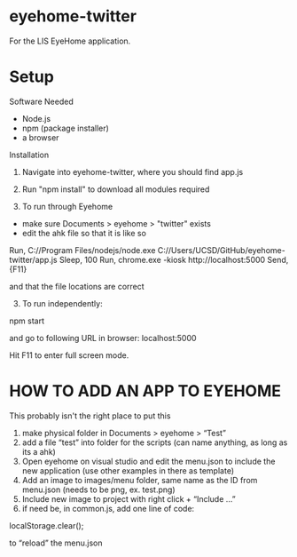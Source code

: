 # eyehome-twitter

For the LIS EyeHome application.

# Setup

Software Needed
- Node.js
- npm (package installer)
- a browser

Installation
1) Navigate into eyehome-twitter, where you should find app.js
2) Run "npm install" to download all modules required

3) To run through Eyehome

- make sure Documents > eyehome > "twitter" exists
- edit the ahk file so that it is like so

Run, C://Program Files/nodejs/node.exe C://Users/UCSD/GitHub/eyehome-twitter/app.js
Sleep, 100
Run, chrome.exe -kiosk http://localhost:5000
Send, {F11}

and that the file locations are correct

3) To run independently:

npm start

and go to following URL in browser:
localhost:5000

Hit F11 to enter full screen mode.

# HOW TO ADD AN APP TO EYEHOME

This probably isn't the right place to put this

1. make physical folder in Documents > eyehome > “Test”
2. add a file “test” into folder for the scripts (can name anything, as long as its a ahk)
3. Open eyehome on visual studio and edit the menu.json to include the new application (use other examples in there as template)
4. Add an image to images/menu folder, same name as the ID from menu.json (needs to be png, ex. test.png)
5. Include new image to project with right click + “Include …”
6. if need be, in common.js, add one line of code:

localStorage.clear(); 

to “reload” the menu.json
